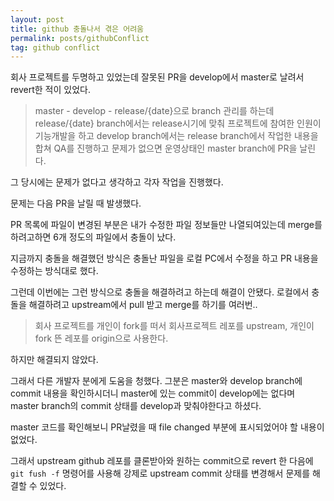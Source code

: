 ```yaml
---
layout: post
title: github 충돌나서 겪은 어려움
permalink: posts/githubConflict
tag: github conflict
---
```


회사 프로젝트를 두명하고 있었는데 잘못된 PR을 develop에서 master로 날려서 revert한 적이 있었다.  
> master - develop - release/{date}으로 branch 관리를 하는데 release/{date} branch에서는 release시기에 맞춰 프로젝트에 참여한 인원이 기능개발을 하고 develop branch에서는 release branch에서 작업한 내용을 합쳐 QA를 진행하고 문제가 없으면 운영상태인 master branch에 PR을 날린다.

그 당시에는 문제가 없다고 생각하고 각자 작업을 진행했다.

문제는 다음 PR을 날릴 때 발생했다.

PR 목록에 파일이 변경된 부분은 내가 수정한 파일 정보들만 나열되여있는데 merge를 하려고하면 6개 정도의 파일에서 충돌이 났다.

지금까지 충돌을 해결했던 방식은 충돌난 파일을 로컬 PC에서 수정을 하고 PR 내용을 수정하는 방식대로 했다.

그런데 이번에는 그런 방식으로 충돌을 해결하려고 하는데 해결이 안됐다. 로컬에서 충돌을 해결하려고 upstream에서 pull 받고 merge를 하기를 여러번..
> 회사 프로젝트를 개인이 fork를 떠서 회사프로젝트 레포를 upstream, 개인이 fork 뜬 레포를 origin으로 사용한다.

하지만 해결되지 않았다.

그래서 다른 개발자 분에게 도움을 청했다. 그분은 master와 develop branch에 commit 내용을 확인하시더니 master에 있는 commit이 develop에는 없다며 master branch의 commit 상태를 develop과 맞춰야한다고 하셨다.

master 코드를 확인해보니 PR날렸을 때 file changed 부분에 표시되었어야 할 내용이 없었다.

그래서 upstream github 레포를 클론받아와 원하는 commit으로 revert 한 다음에 `git fush -f` 명령어를 사용해 강제로 upstream commit 상태를 변경해서 문제를 해결할 수 있었다.




